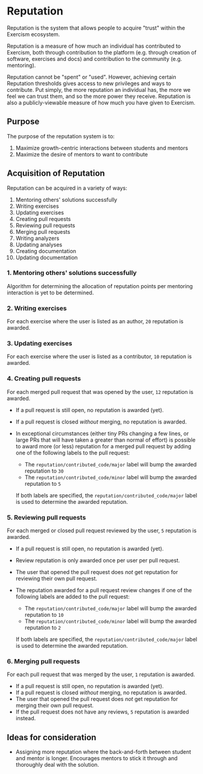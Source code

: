 # Reputation

Reputation is the system that allows people to acquire "trust" within the Exercism ecosystem.

Reputation is a measure of how much an individual has contributed to Exercism, both through contribution to the platform (e.g. through creation of software, exercises and docs) and contribution to the community (e.g. mentoring).

Reputation cannot be "spent" or "used". However, achieving certain Reputation thresholds gives access to new privileges and ways to contribute. Put simply, the more reputation an individual has, the more we feel we can trust them, and so the more power they receive. Reputation is also a publicly-viewable measure of how much you have given to Exercism.

## Purpose

The purpose of the reputation system is to:

1. Maximize growth-centric interactions between students and mentors
2. Maximize the desire of mentors to want to contribute

## Acquisition of Reputation

Reputation can be acquired in a variety of ways:

1. Mentoring others' solutions successfully
2. Writing exercises
3. Updating exercises
4. Creating pull requests
5. Reviewing pull requests
6. Merging pull requests
7. Writing analyzers
8. Updating analyses
9. Creating documentation
10. Updating documentation

### 1. Mentoring others' solutions successfully

Algorithm for determining the allocation of reputation points per mentoring interaction is yet to be determined.

### 2. Writing exercises

For each exercise where the user is listed as an author, `20` reputation is awarded.

### 3. Updating exercises

For each exercise where the user is listed as a contributor, `10` reputation is awarded.

### 4. Creating pull requests

For each merged pull request that was opened by the user, `12` reputation is awarded.

- If a pull request is still open, no reputation is awarded (yet).
- If a pull request is closed _without_ merging, no reputation is awarded.
- In exceptional circumstances (either tiny PRs changing a few lines, or large PRs that will have taken a greater than normal of effort) is possible to award more (or less) reputation for a merged pull request by adding one of the following labels to the pull request:

  - The `reputation/contributed_code/major` label will bump the awarded reputation to `30`
  - The `reputation/contributed_code/minor` label will bump the awarded reputation to `5`

  If both labels are specified, the `reputation/contributed_code/major` label is used to determine the awarded reputation.

### 5. Reviewing pull requests

For each merged or closed pull request reviewed by the user, `5` reputation is awarded.

- If a pull request is still open, no reputation is awarded (yet).
- Review reputation is only awarded once per user per pull request.
- The user that opened the pull request does _not_ get reputation for reviewing their own pull request.

- The reputation awarded for a pull request review changes if one of the following labels are added to the pull request:

  - The `reputation/contributed_code/major` label will bump the awarded reputation to `10`
  - The `reputation/contributed_code/minor` label will bump the awarded reputation to `2`

  If both labels are specified, the `reputation/contributed_code/major` label is used to determine the awarded reputation.

### 6. Merging pull requests

For each pull request that was merged by the user, `1` reputation is awarded.

- If a pull request is still open, no reputation is awarded (yet).
- If a pull request is closed _without_ merging, no reputation is awarded.
- The user that opened the pull request does _not_ get reputation for merging their own pull request.
- If the pull request does not have any reviews, `5` reputation is awarded instead.

## Ideas for consideration

- Assigning more reputation where the back-and-forth between student and mentor is longer. Encourages mentors to stick it through and thoroughly deal with the solution.
